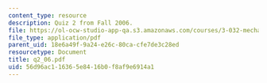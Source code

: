```yaml
---
content_type: resource
description: Quiz 2 from Fall 2006.
file: https://ol-ocw-studio-app-qa.s3.amazonaws.com/courses/3-032-mechanical-behavior-of-materials-fall-2007/56d96ac116365e8416b0f8af9e6914a1_q2_06.pdf
file_type: application/pdf
parent_uid: 18e6a49f-9a24-e26c-80ca-cfe7de3c28ed
resourcetype: Document
title: q2_06.pdf
uid: 56d96ac1-1636-5e84-16b0-f8af9e6914a1
---
```

